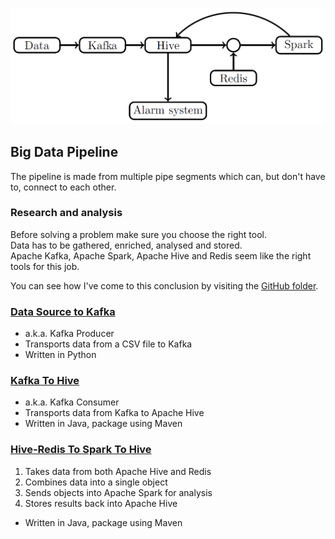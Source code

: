 <p align="center">
  <img width="800" src="images/pipeline.png" alt="Pipeline diagram"></a>
</p>

## Big Data Pipeline

The pipeline is made from multiple pipe segments which can, but don't have to, connect to each other.  

### Research and analysis

Before solving a problem make sure you choose the right tool.  
Data has to be gathered, enriched, analysed and stored.  
Apache Kafka, Apache Spark, Apache Hive and Redis seem like the right tools for this job.  

You can see how I've come to this conclusion by visiting the [GitHub folder](https://github.com/MislavJaksic/KnowledgeRepository/tree/master/BigData).  

### [Data Source to Kafka](https://github.com/MislavJaksic/Big-Data-Pipeline/tree/master/Data-Source-To-Kafka)

* a.k.a. Kafka Producer
* Transports data from a CSV file to Kafka
* Written in Python

### [Kafka To Hive](https://github.com/MislavJaksic/Big-Data-Pipeline/tree/master/Kafka-To-Hive/src/main/java/mjaksic/Kafka_To_Hive)

* a.k.a. Kafka Consumer
* Transports data from Kafka to Apache Hive
* Written in Java, package using Maven

### [Hive-Redis To Spark To Hive](https://github.com/MislavJaksic/Big-Data-Pipeline/tree/master/Hive-Redis-To-Spark-To-Hive/src/main/java/mjaksic/Hive_Redis_To_Spark_To_Hive) 

1) Takes data from both Apache Hive and Redis
2) Combines data into a single object
3) Sends objects into Apache Spark for analysis
4) Stores results back into Apache Hive

* Written in Java, package using Maven

